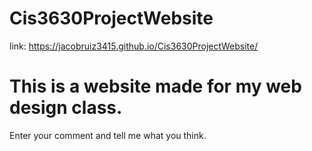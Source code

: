 # Cis3630ProjectWebsite
link: https://jacobruiz3415.github.io/Cis3630ProjectWebsite/
# This is a website made for my web design class.
Enter your comment and tell me what you think.
